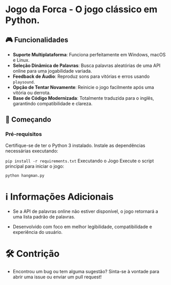 # Jogo da Forca - O jogo clássico em Python.

## 🎮 Funcionalidades

- **Suporte Multiplataforma**: Funciona perfeitamente em Windows, macOS e Linux.
- **Seleção Dinâmica de Palavras**: Busca palavras aleatórias de uma API online para uma jogabilidade variada.
- **Feedback de Áudio**: Reproduz sons para vitórias e erros usando `playsound`.
- **Opção de Tentar Novamente**: Reinicie o jogo facilmente após uma vitória ou derrota.
- **Base de Código Modernizada**: Totalmente traduzida para o inglês, garantindo compatibilidade e clareza.

## 🚀 Começando

### Pré-requisitos

Certifique-se de ter o Python 3 instalado. Instale as dependências necessárias executando:

```pip install -r requirements.txt```
Executando o Jogo
Execute o script principal para iniciar o jogo:

```python hangman.py```

# ℹ️ Informações Adicionais

- Se a API de palavras online não estiver disponível, o jogo retornará a uma lista padrão de palavras.

- Desenvolvido com foco em melhor legibilidade, compatibilidade e experiência do usuário.

# 🛠️ Contrição
- Encontrou um bug ou tem alguma sugestão? Sinta-se à vontade para abrir uma issue ou enviar um pull request!
